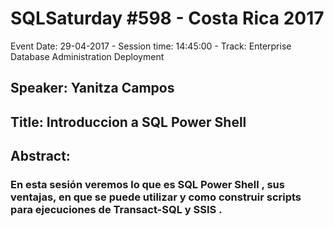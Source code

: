 # SQLSaturday #598 - Costa Rica 2017
Event Date: 29-04-2017 - Session time: 14:45:00 - Track: Enterprise Database Administration  Deployment
## Speaker: Yanitza Campos
## Title: Introduccion a SQL Power Shell
## Abstract:
### En esta sesión veremos lo que es SQL Power Shell , sus ventajas, en que se puede utilizar  y como construir scripts para ejecuciones de Transact-SQL y SSIS .
